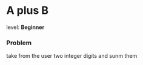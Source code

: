 # A plus B
  level: **Beginner**
  
### Problem
  take from the user two integer digits and sunm them 
